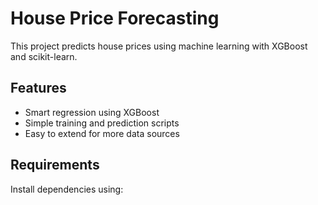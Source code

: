 # House Price Forecasting

This project predicts house prices using machine learning with XGBoost and scikit-learn.

## Features

- Smart regression using XGBoost
- Simple training and prediction scripts
- Easy to extend for more data sources

## Requirements

Install dependencies using:
